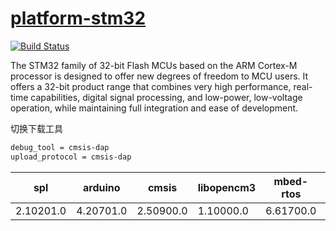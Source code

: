 # [platform-stm32](https://github.com/os-q/platform-stm32)

[![Build Status](https://github.com/os-q/platform-ststm32/workflows/examples/badge.svg)](https://github.com/os-q/platform-ststm32/actions/workflows/examples.yml)

The STM32 family of 32-bit Flash MCUs based on the ARM Cortex-M processor is designed to offer new degrees of freedom to MCU users. It offers a 32-bit product range that combines very high performance, real-time capabilities, digital signal processing, and low-power, low-voltage operation, while maintaining full integration and ease of development.

切换下载工具
```bash
debug_tool = cmsis-dap
upload_protocol = cmsis-dap
```

| spl | arduino | cmsis | libopencm3 | mbed-rtos | cube-hal | zephyr |
| ----- | ------- | ----- | ---------- | --------- | -------- | ------ |
| 2.10201.0 | 4.20701.0 | 2.50900.0 | 1.10000.0 | 6.61700.0  |  √  |  2.30600.0  |
